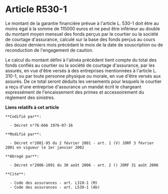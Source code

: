 # Article R530-1

Le montant de la garantie financière prévue à l'article L. 530-1 doit être au moins égal à la somme de 115000 euros et ne
peut être inférieur au double du montant moyen mensuel des fonds perçus par le courtier ou la société de courtage
d'assurance, calculé sur la base des fonds perçus au cours des douze derniers mois précédant le mois de la date de
souscription ou de reconduction de l'engagement de caution.

Le calcul du montant défini à l'alinéa précédent tient compte du total des fonds confiés au courtier ou la société de
courtage d'assurance, par les assurés, en vue d'être versés à des entreprises mentionnées à l'article L. 310-1, ou par toute
personne physique ou morale, en vue d'être versés aux assurés. De ce total seront déduits les versements pour lesquels le
courtier a reçu d'une entreprise d'assurance un mandat écrit le chargeant expressément de l'encaissement des primes et
accessoirement du règlement des sinistres.

**Liens relatifs à cet article**

	**Codifié par**:

	  - Décret n°76-666 1976-07-16

	**Modifié par**:

	  - Décret n°2001-95 du 2 février 2001 - art. 1 (V) JORF 3 février 2001 en vigueur le 1er janvier 2002

	**Abrogé par**:

	  - Décret n°2006-1091 du 30 août 2006 - art. 2 () JORF 31 août 2006

	**Cite**:

	  - Code des assurances - art. L310-1 (M)
	  - Code des assurances - art. L530-1 (Ab)
